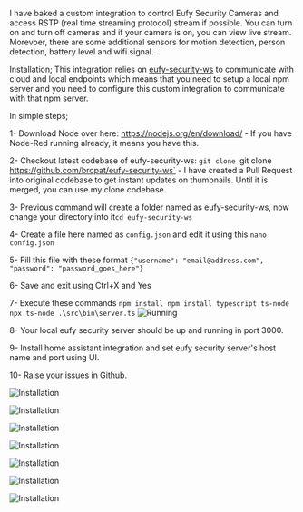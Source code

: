 I have baked a custom integration to control Eufy Security Cameras and access RSTP (real time streaming protocol) stream if possible. You can turn on and turn off cameras and if your camera is on, you can view live stream. Morevoer, there are some additional sensors for motion detection, person detection, battery level and wifi signal.

Installation;
 This integration relies on [eufy-security-ws](https://github.com/bropat/eufy-security-ws) to communicate with cloud and local endpoints which means that you need to setup a local npm server and you need to configure this custom integration to communicate with that npm server.

 In simple steps;
 
 1- Download Node over here: https://nodejs.org/en/download/ - If you have Node-Red running already, it means you have this.
 
 2- Checkout latest codebase of eufy-security-ws: `git clone `git clone https://github.com/bropat/eufy-security-ws` - I have created a Pull Request into original codebase to get instant updates on thumbnails. Until it is merged, you can use my clone codebase.
 
 3- Previous command will create a folder named as eufy-security-ws, now change your directory into it`cd eufy-security-ws`
 
 4- Create a file here named as `config.json` and edit it using this `nano config.json`
 
 5- Fill this file with these format `{"username": "email@address.com", "password": "password_goes_here"}`
 
 6- Save and exit using Ctrl+X and Yes
 
 7- Execute these commands
    ```
    npm install
    npm install typescript ts-node
    npx ts-node .\src\bin\server.ts
    ```
![Running](https://github.com/fuatakgun/eufy_security/blob/master/eufy0.PNG?raw=true)
    
8- Your local eufy security server should be up and running in port 3000.

9- Install home assistant integration and set eufy security server's host name and port using UI.

10- Raise your issues in Github. 

![Installation](https://github.com/fuatakgun/eufy_security/blob/master/eufy1.PNG?raw=true)

![Installation](https://github.com/fuatakgun/eufy_security/blob/master/eufy2.PNG?raw=true)

![Installation](https://github.com/fuatakgun/eufy_security/blob/master/eufy3.PNG?raw=true)

![Installation](https://github.com/fuatakgun/eufy_security/blob/master/eufy4.PNG?raw=true)

![Installation](https://github.com/fuatakgun/eufy_security/blob/master/eufy5.PNG?raw=true)

![Installation](https://github.com/fuatakgun/eufy_security/blob/master/stream.PNG?raw=true)

![Installation](https://github.com/fuatakgun/eufy_security/blob/master/motion%20detected.PNG?raw=true)
